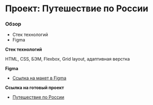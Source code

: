 # Проект: Путешествие по России 

### Обзор 

* Стек технологий 
* Figma 
 
**Стек технологий** 

HTML, CSS, БЭМ, Flexbox, Grid layout, адаптивная верстка 

**Figma** 

* [Ссылка на макет в Figma](https://www.figma.com/file/5S2WSbEFL6awjVWJ0NWL8Q/Sprint-3_-Russia-_-desktop-mobile?node-id=28503%3A0) 

**Ссылка на готовый проект** 

* [Путешествие по России](https://nvstif.github.io/russian-travel/index.html)
